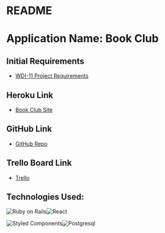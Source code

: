 # README

# Application Name: Book Club

## Initial Requirements

* [WDI-11 Project Requirements](https://github.com/ATL-WDI-Curriculum/atl-wdi/tree/master/projects/unit_04)

## Heroku Link

* [Book Club Site](https://book-club-site.herokuapp.com/)

## GitHub Link

* [GitHub Repo](https://github.com/mochila83/book_site)

## Trello Board Link

* [Trello](https://trello.com/b/c99TB04R/final-project)

## Technologies Used:

![Ruby on Rails](https://i.imgur.com/4nxgcsN.jpg "Ruby on Rails")![React](https://i.imgur.com/5U0Kxns.png "React")


![Styled Components](https://i.imgur.com/wnQTdtD.png "Styled-Components")![Postgresql](https://i.imgur.com/vi24bDc.png "Postgresql")




